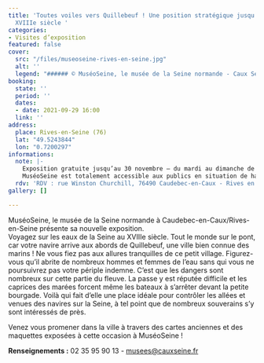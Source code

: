 ```yaml
---
title: 'Toutes voiles vers Quillebeuf ! Une position stratégique jusqu’à la fin du
  XVIIIe siècle '
categories:
- Visites d’exposition
featured: false
cover:
  src: "/files/museoseine-rives-en-seine.jpg"
  alt: ''
  legend: "###### © MuséoSeine, le musée de la Seine normande - Caux Seine agglo"
booking:
  state: ''
  period: ''
  dates:
  - date: 2021-09-29 16:00
  link: ''
address:
  place: Rives-en-Seine (76)
  lat: "49.5243844"
  lon: "0.7200297"
informations:
  note: |-
    Exposition gratuite jusqu’au 30 novembre – du mardi au dimanche de 13h à 18h30. Toutes les matinées sont réservées aux groupes adultes et scolaires.
    MuséoSeine est totalement accessible aux publics en situation de handicap. Des visites guidées adaptées sont proposées sur simple demande.
  rdv: 'RDV : rue Winston Churchill, 76490 Caudebec-en-Caux - Rives en Seine'
gallery: []

---
```

MuséoSeine, le musée de la Seine normande à Caudebec-en-Caux/Rives-en-Seine présente sa nouvelle exposition.  
Voyagez sur les eaux de la Seine au XVIIIe siècle. Tout le monde sur le pont, car votre navire arrive aux abords de Quillebeuf, une ville bien connue des marins ! Ne vous fiez pas aux allures tranquilles de ce petit village. Figurez-vous qu’il abrite de nombreux hommes et femmes de l’eau sans qui vous ne poursuivrez pas votre périple indemne. C’est que les dangers sont nombreux sur cette partie du fleuve. La passe y est réputée difficile et les caprices des marées forcent même les bateaux à s’arrêter devant la petite bourgade. Voilà qui fait d’elle une place idéale pour contrôler les allées et venues des navires sur la Seine, à tel point que de nombreux souverains s’y sont intéressés de près.

Venez vous promener dans la ville à travers des cartes anciennes et des maquettes exposées à cette occasion à MuséoSeine !

**Renseignements :** 02 35 95 90 13 - [musees@cauxseine.fr](mailto:musees@cauxseine.fr)
